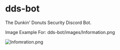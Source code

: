 # dds-bot
The Dunkin' Donuts Security Discord Bot.

Image Example For:
dds-bot/images/Information.png

![Infomration.png](https://cdn.discordapp.com/attachments/531969042135646209/533761072679878666/Information.png)
